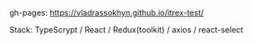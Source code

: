 gh-pages: https://vladrassokhyn.github.io/itrex-test/

Stack: TypeScrypt / React / Redux(toolkit) / axios / react-select 
